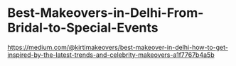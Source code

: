 # Best-Makeovers-in-Delhi-From-Bridal-to-Special-Events
https://medium.com/@kirtimakeovers/best-makeover-in-delhi-how-to-get-inspired-by-the-latest-trends-and-celebrity-makeovers-a1f7767b4a5b
